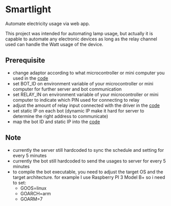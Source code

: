 # Smartlight

Automate electricity usage via web app.

This project was intended for automating lamp usage, but actually it is capable to automate any electronic devices as long as the relay channel used can handle the Watt usage of the device.

## Prerequisite

+ change adaptor according to what microcontroller or mini computer you used in the [code](smartlight-server/cmd/bot/main.go#L31)
+ set BOT_ID on environment variable of your microcontroller or mini computer for further server and bot communication
+ set RELAY_IN on environment variable of your microcontroller or mini computer to indicate which PIN used for connecting to relay
+ adjust the amount of relay input connected with the driver in the [code](smartlight-server/cmd/bot/main.go#L32)
+ set static IP on each bot (dynamic IP make it hard for server to determine the right address to communicate)
+ map the bot ID and static IP into the [code](smartlight-server/cmd/server/bot.go#L13)

## Note

+ currently the server still hardcoded to sync the schedule and setting for every 5 minutes
+ currently the bot still hardcoded to send the usages to server for every 5 minutes
+ to compile the bot executable, you need to adjust the target OS and the target architecture.
for example I use Raspberry PI 3 Model B+ so i need to set:
    + GOOS=linux
    + GOARCH=arm
    + GOARM=7